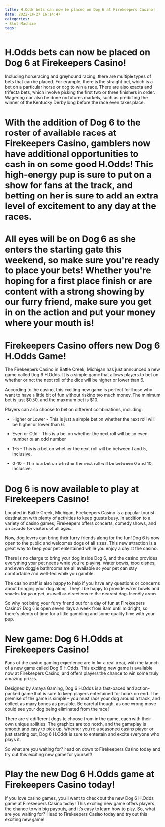 ```yaml
---
title: H.Odds bets can now be placed on Dog 6 at Firekeepers Casino!
date: 2022-10-27 16:14:47
categories:
- Slot Machine
tags:
---
```



#  H.Odds bets can now be placed on Dog 6 at Firekeepers Casino!

Including horseracing and greyhound racing, there are multiple types of bets that can be placed. For example, there is the straight bet, which is a bet on a particular horse or dog to win a race. There are also exacta and trifecta bets, which involve picking the first two or three finishers in order. Wagering can also be done on futures markets, such as predicting the winner of the Kentucky Derby long before the race even takes place.

#  With the addition of Dog 6 to the roster of available races at Firekeepers Casino, gamblers now have additional opportunities to cash in on some good H.Odds! This high-energy pup is sure to put on a show for fans at the track, and betting on her is sure to add an extra level of excitement to any day at the races.

#  All eyes will be on Dog 6 as she enters the starting gate this weekend, so make sure you're ready to place your bets! Whether you're hoping for a first place finish or are content with a strong showing by our furry friend, make sure you get in on the action and put your money where your mouth is!

#  Firekeepers Casino offers new Dog 6 H.Odds Game!

The Firekeepers Casino in Battle Creek, Michigan has just announced a new game called Dog 6 H.Odds. It is a simple game that allows players to bet on whether or not the next roll of the dice will be higher or lower than 6.

According to the casino, this exciting new game is perfect for those who want to have a little bit of fun without risking too much money. The minimum bet is just $0.50, and the maximum bet is $10.

Players can also choose to bet on different combinations, including:

* Higher or Lower - This is just a simple bet on whether the next roll will be higher or lower than 6.

* Even or Odd - This is a bet on whether the next roll will be an even number or an odd number.

* 1-5 - This is a bet on whether the next roll will be between 1 and 5, inclusive.

* 6-10 - This is a bet on whether the next roll will be between 6 and 10, inclusive.

#  Dog 6 is now available to play at Firekeepers Casino!

Located in Battle Creek, Michigan, Firekeepers Casino is a popular tourist destination with plenty of activities to keep guests busy. In addition to a variety of casino games, Firekeepers offers concerts, comedy shows, and an arcade for visitors of all ages.

Now, dog lovers can bring their furry friends along for the fun! Dog 6 is now open to the public and welcomes dogs of all sizes. This new attraction is a great way to keep your pet entertained while you enjoy a day at the casino.

There is no charge to bring your dog inside Dog 6, and the casino provides everything your pet needs while you're playing. Water bowls, food dishes, and even doggie bathrooms are all available so your pet can stay comfortable and well-fed while you gamble.

The casino staff is also happy to help if you have any questions or concerns about bringing your dog along. They'll be happy to provide water bowls and snacks for your pet, as well as directions to the nearest dog-friendly areas.

So why not bring your furry friend out for a day of fun at Firekeepers Casino? Dog 6 is open seven days a week from 8am until midnight, so there's plenty of time for a little gambling and some quality time with your pup.

#  New game: Dog 6 H.Odds at Firekeepers Casino!

Fans of the casino gaming experience are in for a real treat, with the launch of a new game called Dog 6 H.Odds. This exciting new game is available now at Firekeepers Casino, and offers players the chance to win some truly amazing prizes.

Designed by Amaya Gaming, Dog 6 H.Odds is a fast-paced and action-packed game that is sure to keep players entertained for hours on end. The premise of the game is simple – you must race your dog around a track, and collect as many bones as possible. Be careful though, as one wrong move could see your dog being eliminated from the race!

There are six different dogs to choose from in the game, each with their own unique abilities. The graphics are top notch, and the gameplay is smooth and easy to pick up. Whether you’re a seasoned casino player or just starting out, Dog 6 H.Odds is sure to entertain and excite everyone who plays it.

So what are you waiting for? head on down to Firekeepers Casino today and try out this exciting new game for yourself!

#  Play the new Dog 6 H.Odds game at Firekeepers Casino today!

If you love casino games, you’ll want to check out the new Dog 6 H.Odds game at Firekeepers Casino today! This exciting new game offers players the chance to win big payouts, and it’s easy to learn how to play. So, what are you waiting for? Head to Firekeepers Casino today and try out this exciting new game!